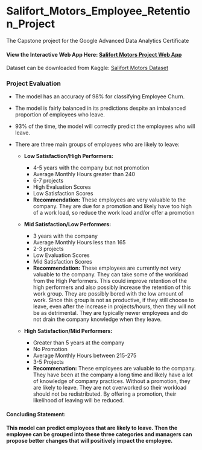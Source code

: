 # Salifort_Motors_Employee_Retention_Project
The Capstone project for the Google Advanced Data Analytics Certificate

#### View the Interactive Web App Here: [Salifort Motors Project Web App](https://salifort-motors-employee-retention.streamlit.app/)

Dataset can be downloaded from Kaggle: [Salifort Motors Dataset](https://www.kaggle.com/datasets/leviiiest/salifort-motor-hr-dataset)

### Project Evaluation

- The model has an accuracy of 98% for classifying Employee Churn.

- The model is fairly balanced in its predictions despite an imbalanced proportion of employees who leave.

- 93% of the time, the model will correctly predict the employees who will leave.

- There are three main groups of employees who are likely to leave:
    - **Low Satisfaction/High Performers:**
        - 4-5 years with the company but not promotion
        - Average Monthly Hours greater than 240
        - 6-7 projects
        - High Evaluation Scores
        - Low Satisfaction Scores
        - **Recommendation:** These employees are very valuable to the company. They are due for a promotion and likely have too high of a work load, so reduce the work load and/or offer a promotion

    - **Mid Satisfaction/Low Performers:**
       - 3 years with the company
       - Average Monthly Hours less than 165
       - 2-3 projects
       - Low Evaluation Scores
       - Mid Satisfaction Scores
       - **Recommendation:** These employees are currently not very valuable to the company. They can take some of the workload from the High  Performers. This could improve retention of the high performers and also possibly increase the retention of this work group. They are possibly bored with the low amount of work. Since this group is not as productive, if they still choose to leave, even after the increase in projects/hours, then they will not be as detrimental. They are typically newer employees and do not drain the company knowledge when they leave.

    - **High Satisfaction/Mid Performers:**
       - Greater than 5 years at the company
       - No Promotion
       - Average Monthly Hours between 215-275
       - 3-5 Projects
       - **Recommenation:** These employees are valuable to the company. They have been at the company a long time and likely have a lot of knowledge of company practices. Without a promotion, they are likely to leave. They are not overworked so their workload should not be redistributed. By offering a promotion, their likelihood of leaving will be reduced.
       
       


#### Concluding Statement:

**This model can predict employees that are likely to leave. Then the employee can be grouped into these three categories and managers can propose better changes that will positively impact the employee.**
